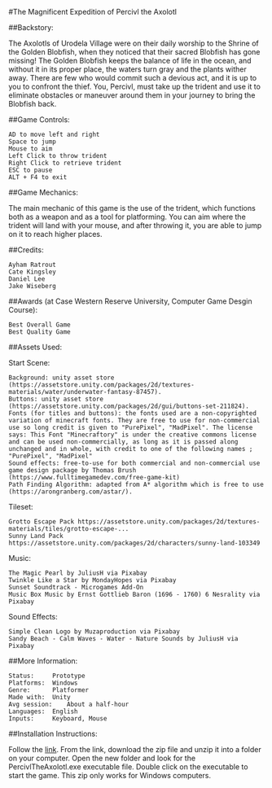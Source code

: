 #The Magnificent Expedition of Percivl the Axolotl

##Backstory:

The Axolotls of Urodela Village were on their daily worship to the Shrine of the Golden Blobfish, when they noticed that their sacred Blobfish has gone missing! The Golden Blobfish keeps the balance of life in the ocean, and without it in its proper place, the waters turn gray and the plants wither away. There are few who would commit such a devious act, and it is up to you to confront the thief. You, Percivl, must take up the trident and use it to eliminate obstacles or maneuver around them in your journey to bring the Blobfish back.

##Game Controls:

	AD to move left and right
	Space to jump
	Mouse to aim
	Left Click to throw trident
	Right Click to retrieve trident
	ESC to pause
	ALT + F4 to exit

##Game Mechanics:

The main mechanic of this game is the use of the trident, which functions both as a weapon and as a tool for platforming. You can aim where the trident will land with your mouse, and after throwing it, you are able to jump on it to reach higher places.


##Credits:

	Ayham Ratrout
	Cate Kingsley
	Daniel Lee
	Jake Wiseberg

##Awards (at Case Western Reserve University, Computer Game Desgin Course):
	
	Best Overall Game
	Best Quality Game

##Assets Used:

Start Scene:

	Background: unity asset store (https://assetstore.unity.com/packages/2d/textures-materials/water/underwater-fantasy-87457).
	Buttons: unity asset store (https://assetstore.unity.com/packages/2d/gui/buttons-set-211824).
	Fonts (for titles and buttons): the fonts used are a non-copyrighted variation of minecraft fonts. They are free to use for non-commercial use so long credit is given to "PurePixel", "MadPixel". The license says: This Font "Minecraftory" is under the creative commons license and can be used non-commercially, as long as it is passed along unchanged and in whole, with credit to one of the following names ; "PurePixel", "MadPixel"
	Sound effects: free-to-use for both commercial and non-commercial use game design package by Thomas Brush (https://www.fulltimegamedev.com/free-game-kit)
	Path Finding Algorithm: adapted from A* algorithm which is free to use (https://arongranberg.com/astar/).

Tileset:

	Grotto Escape Pack https://assetstore.unity.com/packages/2d/textures-materials/tiles/grotto-escape-...
	Sunny Land Pack https://assetstore.unity.com/packages/2d/characters/sunny-land-103349

Music:

	The Magic Pearl by JuliusH via Pixabay
	Twinkle Like a Star by MondayHopes via Pixabay
	Sunset Soundtrack - Microgames Add-On
	Music Box Music by Ernst Gottlieb Baron (1696 - 1760) 6 Nesrality via Pixabay

Sound Effects:

	Simple Clean Logo by Muzaproduction via Pixabay
	Sandy Beach - Calm Waves - Water - Nature Sounds by JuliusH via Pixabay

##More Information:

	Status:		Prototype
	Platforms: 	Windows
	Genre:		Platformer
	Made with:	Unity
	Avg session:	About a half-hour
	Languages:	English
	Inputs:		Keyboard, Mouse

##Installation Instructions:

Follow the [link](https://ecse-csds290.itch.io/percivl-the-axolotl). From the link, download the zip file and unzip it into a folder on your computer. Open the new folder and look for the PercivlTheAxolotl.exe executable file. Double click on the executable to start the game. This zip only works for Windows computers.